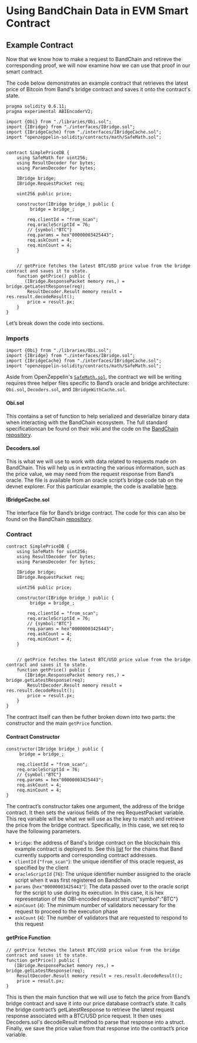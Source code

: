 <!--
order: 2
-->
# Using BandChain Data in EVM Smart Contract

## Example Contract

Now that we know how to make a request to BandChain and retireve the corresponding proof, we will now examine how we can use that proof in our smart contract.

The code below demonstrates an example contract that retrieves the latest price of Bitcoin from Band's bridge contract and saves it onto the contract's state.

```sol
pragma solidity 0.6.11;
pragma experimental ABIEncoderV2;

import {Obi} from "./libraries/Obi.sol";
import {IBridge} from "./interfaces/IBridge.sol";
import {IBridgeCache} from "./interfaces/IBridgeCache.sol";
import "openzeppelin-solidity/contracts/math/SafeMath.sol";


contract SimplePriceDB {
    using SafeMath for uint256;
    using ResultDecoder for bytes;
    using ParamsDecoder for bytes;

    IBridge bridge;
    IBridge.RequestPacket req;

    uint256 public price;

    constructor(IBridge bridge_) public {
         bridge = bridge_;

        req.clientId = "from_scan";
        req.oracleScriptId = 76;
        // {symbol:"BTC"}
        req.params = hex"00000003425443";
        req.askCount = 4;
        req.minCount = 4;
    }


    // getPrice fetches the latest BTC/USD price value from the bridge contract and saves it to state.
    function getPrice() public {
       (IBridge.ResponsePacket memory res,) = bridge.getLatestResponse(req);
        ResultDecoder.Result memory result = res.result.decodeResult();
        price = result.px;
    }
}
```

Let’s break down the code into sections.

### Imports

```sol
import {Obi} from "./libraries/Obi.sol";
import {IBridge} from "./interfaces/IBridge.sol";
import {IBridgeCache} from "./interfaces/IBridgeCache.sol";
import "openzeppelin-solidity/contracts/math/SafeMath.sol";
```

Aside from OpenZeppelin's [`SafeMath.sol`](https://github.com/OpenZeppelin/openzeppelin-contracts/blob/master/contracts/math/SafeMath.sol), the contract we will be writing requires three helper files specific to Band’s oracle and bridge architecture: `Obi.sol`, `Decoders.sol`, and `IBridgeWithCache.sol`.

#### Obi.sol

This contains a set of function to help serialized and deserialize binary data when interacting with the BandChain ecosystem. The full standard specificationcan be found on their wiki and the code on the [BandChain repository](https://github.com/bandprotocol/bandchain/blob/master/bridges/evm/contracts/obi/Obi.sol).

#### Decoders.sol

This is what we will use to work with data related to requests made on BandChain. This will help us in extracting the various information, such as the price value, we may need from the request response from Band’s oracle. The file is available from an oracle script’s bridge code tab on the devnet explorer. For this particular example, the code is available [here](https://guanyu-devnet.cosmoscan.io/oracle-script/76#bridge).

#### IBridgeCache.sol

The interface file for Band’s bridge contract. The code for this can also be found on the BandChain [repository](https://github.com/bandprotocol/bandchain/blob/master/bridges/evm/contracts/IBridgeCache.sol).

### Contract

```sol
contract SimplePriceDB {
    using SafeMath for uint256;
    using ResultDecoder for bytes;
    using ParamsDecoder for bytes;

    IBridge bridge;
    IBridge.RequestPacket req;

    uint256 public price;

    constructor(IBridge bridge_) public {
         bridge = bridge_;

        req.clientId = "from_scan";
        req.oracleScriptId = 76;
        // {symbol:"BTC"}
        req.params = hex"00000003425443";
        req.askCount = 4;
        req.minCount = 4;
    }


    // getPrice fetches the latest BTC/USD price value from the bridge contract and saves it to state.
    function getPrice() public {
       (IBridge.ResponsePacket memory res,) = bridge.getLatestResponse(req);
        ResultDecoder.Result memory result = res.result.decodeResult();
        price = result.px;
    }
}
```

The contract itself can then be futher broken down into two parts: the constructor and the main `getPrice` function.

#### Contract Constructor

```sol
constructor(IBridge bridge_) public {
     bridge = bridge_;

    req.clientId = "from_scan";
    req.oracleScriptId = 76;
    // {symbol:"BTC"}
    req.params = hex"00000003425443";
    req.askCount = 4;
    req.minCount = 4;
}
```

The contract’s constructor takes one argument, the address of the bridge contract. It then sets the various fields of the req RequestPacket variable. This req variable will be what we will use as the key to match and retrieve the price from the bridge contract. Specifically, in this case, we set req to have the following parameters.

- `bridge`: the address of Band's bridge contract on the blockchain this example contract is deployed to. See this [list](./supported-blockchains.md) for the chains that Band currently supports and corresponding contract addresses.
- `clientId` (`"from_scan"`): the unique identifier of this oracle request, as specified by the client
- `oracleScriptId` (`76`): The unique identifier number assigned to the oracle script when it was first registered on Bandchain.
- `params` (`hex"00000003425443"`): The data passed over to the oracle script for the script to use during its execution. In this case, it is hex representation of the OBI-encoded request struct{"symbol":"BTC"}
- `minCount` (`4`): The minimum number of validators necessary for the request to proceed to the execution phase
- `askCount` (`4`): The number of validators that are requested to respond to this request

#### getPrice Function

```sol
// getPrice fetches the latest BTC/USD price value from the bridge contract and saves it to state.
function getPrice() public {
   (IBridge.ResponsePacket memory res,) = bridge.getLatestResponse(req);
    ResultDecoder.Result memory result = res.result.decodeResult();
    price = result.px;
}
```

This is then the main function that we will use to fetch the price from Band’s bridge contract and save it into our price database contract’s state. It calls the bridge contract’s getLatestResponse to retrieve the latest request response associated with a BTC/USD price request. It then uses Decoders.sol's decodeResult method to parse that response into a struct. Finally, we save the price value from that response into the contract’s price variable.
